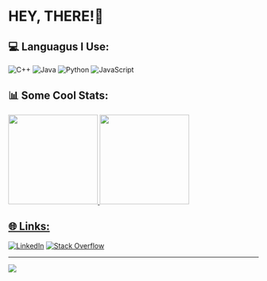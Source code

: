 #  HEY, THERE!👋

## 💻 Languagus I Use:
![C++](https://img.shields.io/badge/cpp-5599ff.svg?style=for-the-badge&logo=cpp&logoColor=white)
![Java](https://img.shields.io/badge/java-%23ED8B00.svg?style=for-the-badge&logo=java&logoColor=white)
![Python](https://img.shields.io/badge/python-3670A0?style=for-the-badge&logo=python&logoColor=ffdd54)
![JavaScript](https://img.shields.io/badge/javascript-%23323330.svg?style=for-the-badge&logo=javascript&logoColor=%23F7DF1E)
  
## 📊 Some Cool Stats:
<div align="left">
  <a href="https://github.com/andriibessarab">
  <img height="180em" src="https://github-readme-streak-stats.herokuapp.com/?user=andriibessarab&theme=dark&hide_border=false"/>
  <img height="180em" src="https://github-readme-stats.vercel.app/api/top-langs/?username=andriibessarab&theme=dark&hide_border=false&include_all_commits=true&count_private=false&layout=compact"/>
</div>

## 🌐 Links:
[![LinkedIn](https://img.shields.io/badge/LinkedIn-%230077B5.svg?logo=linkedin&logoColor=white)](https://linkedin.com/in/andriibessarab)
[![Stack Overflow](https://img.shields.io/badge/-Stackoverflow-FE7A16?logo=stack-overflow&logoColor=white)](https://stackoverflow.com/users/20200912) 

---
![](https://komarev.com/ghpvc/?username=andriibessarab&color=green)
